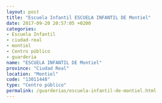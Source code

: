 ```yaml
---
layout: post
title: "Escuela Infantil ESCUELA INFANTIL DE Montiel"
date: 2017-09-20 20:57:05 +0200
categories:
- Escuela Infantil
- ciudad-real
- montiel
- Centro público
- guarderia
name: "ESCUELA INFANTIL DE Montiel"
province: "Ciudad Real"
location: "Montiel"
code: "13011448"
type: "Centro público"
permalink: /guarderias/escuela-infantil-de-montiel.html
---
```

